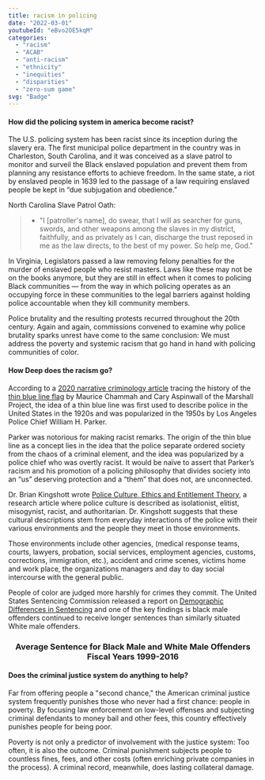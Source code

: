 ```yaml
---
title: racism in policing
date: "2022-03-01"
youtubeId: "eBvo2OE5kqM"
categories: 
  - "racism"
  - "ACAB"
  - "anti-racism"
  - "ethnicity"
  - "inequities"
  - "disparities"
  - "zero-sum game"
svg: "Badge"
---
```

<script>
import AverageSentence from '$lib/charts/AverageSentence.svelte';
</script>

#### How did the policing system in america become racist?

The U.S. policing system has been racist since its inception during the slavery era. The first municipal police department in the country was in Charleston, South Carolina, and it was conceived as a slave patrol to monitor and surveil the Black enslaved population and prevent them from planning any resistance efforts to achieve freedom. In the same state, a riot by enslaved people in 1639 led to the passage of a law requiring enslaved people be kept in “due subjugation and obedience.” 

North Carolina Slave Patrol Oath:

> * "I [patroller's name], do swear, that I will as searcher for guns, swords, and other weapons among the slaves in my district, faithfully, and as privately as I can, discharge the trust reposed in me as the law directs, to the best of my power. So help me, God."

In Virginia, Legislators passed a law removing felony penalties for the murder of enslaved people who resist masters. Laws like these may not be on the books anymore, but they are still in effect when it comes to policing Black communities — from the way in which policing operates as an occupying force in these communities to the legal barriers against holding police accountable when they kill community members.

Police brutality and the resulting protests recurred throughout the 20th century. Again and again, commissions convened to examine why police brutality sparks unrest have come to the same conclusion: We must address the poverty and systemic racism that go hand in hand with policing communities of color.

#### How Deep does the racism go?

According to a [2020 narrative criminology article](https://www.emerald.com/insight/content/doi/10.1108/978-1-78769-005-920191028/full/html?skipTracking=true) tracing the history of the [thin blue line flag](/resources/what-does-thin-blue-line-mean) by Maurice Chammah and Cary Aspinwall of the Marshall Project, the idea of a thin blue line was first used to describe police in the United States in the 1920s and was popularized in the 1950s by Los Angeles Police Chief William H. Parker. 

Parker was notorious for making racist remarks. The origin of the thin blue line as a concept lies in the idea that the police separate ordered society from the chaos of a criminal element, and the idea was popularized by a police chief who was overtly racist. It would be naïve to assert that Parker’s racism and his promotion of a policing philosophy that divides society into an “us” deserving protection and a “them” that does not, are unconnected.

Dr. Brian Kingshott wrote [Police Culture, Ethics and Entitlement Theory](https://cowards-with-badges.s3.amazonaws.com/pdfs/police_entitlement_theory.pdf), a research article where police culture is described as isolationist, elitist, misogynist, racist, and authoritarian. Dr. Kingshott suggests that these cultural descriptions stem from everyday interactions of the police with their various environments and the people they meet in those environments. 

Those environments include other agencies, (medical response teams, courts, lawyers, probation, social services, employment
agencies, customs, corrections, immigration, etc.), accident and crime scenes, victims home and work place, the organizations managers and day to day social intercourse
with the general public.

People of color are judged more harshly for crimes they commit.  The United States Sentencing Commission released a report on [Demographic Differences in Sentencing](https://cowards-with-badges.s3.amazonaws.com/pdfs/sentence_demographics.pdf) and one of the key findings is black male offenders continued to receive longer sentences than similarly situated White male offenders.


### Average Sentence for Black Male and White Male Offenders Fiscal Years 1999-2016

<AverageSentence />

#### Does the criminal justice system do anything to help?

Far from offering people a "second chance," the American criminal justice system frequently punishes those who never had a first chance: people in poverty. By focusing law enforcement on low-level offenses and subjecting criminal defendants to money bail and other fees, this country effectively punishes people for being poor.

Poverty is not only a predictor of involvement with the justice system: Too often, it is also the outcome. Criminal punishment subjects people to countless fines, fees, and other costs (often enriching private companies in the process). A criminal record, meanwhile, does lasting collateral damage.

  <style>
    h3{
      text-align: center;
      color: var(--primary-color)
    }
    
  </style>
